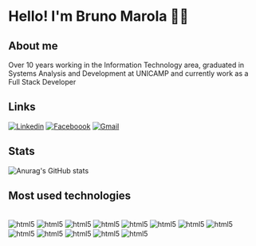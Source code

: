 # Hello! I'm Bruno Marola 🖐🏻 #

## About me ##

Over 10 years working in the Information Technology area,
graduated in Systems Analysis and Development at UNICAMP and currently work as a Full Stack Developer

## Links ##

[![Linkedin](https://img.shields.io/badge/LinkedIn-0077B5?style=for-the-badge&logo=linkedin&logoColor=white)](https://www.linkedin.com/in/bruno-marola/)
[![Faceboook](https://img.shields.io/badge/Facebook-1877F2?style=for-the-badge&logo=facebook&logoColor=white)](https://www.facebook.com/share/znyHk3a1DcJ2BdSA/?mibextid=LQQJ4d)
[![Gmail](https://img.shields.io/badge/Gmail-D14836?style=for-the-badge&logo=gmail&logoColor=white)](mailto:seuemail@gmail.com)

## Stats ##
![Anurag's GitHub stats](https://github-readme-stats.vercel.app/api?username=Brunomm96&show_icons=true&theme=tokyonight&hide_rank=true)


## Most used technologies ##
<div style ="display: inline_block"><br/>
    <img align="center" alt="html5" src="https://img.shields.io/badge/HTML5-E34F26?style=for-the-badge&logo=html5&logoColor=white"/>
     <img align="center" alt="html5" src="https://img.shields.io/badge/CSS3-1572B6?style=for-the-badge&logo=css3&logoColor=white"/>
      <img align="center" alt="html5" src="https://img.shields.io/badge/JavaScript-F7DF1E?style=for-the-badge&logo=javascript&logoColor=black"/>
       <img align="center" alt="html5" src="https://img.shields.io/badge/Bootstrap-563D7C?style=for-the-badge&logo=bootstrap&logoColor=white"/>
        <img align="center" alt="html5" src="https://img.shields.io/badge/React_Native-20232A?style=for-the-badge&logo=react&logoColor=61DAFB"/>
        <img align="center" alt="html5" src="https://img.shields.io/badge/PHP-777BB4?style=for-the-badge&logo=php&logoColor=whitee"/>
        <img align="center" alt="html5" src="https://img.shields.io/badge/Laravel-FF2D20?style=for-the-badge&logo=laravel&logoColor=white"/>
         <img align="center" alt="html5" src="https://img.shields.io/badge/TypeScript-007ACC?style=for-the-badge&logo=typescript&logoColor=white"/>
          <img align="center" alt="html5" src="https://img.shields.io/badge/Java-ED8B00?style=for-the-badge&logo=openjdk&logoColor=white"/>
           <img align="center" alt="html5" src="https://img.shields.io/badge/Spring-6DB33F?style=for-the-badge&logo=spring&logoColor=white"/>
            <img align="center" alt="html5" src="https://img.shields.io/badge/Python-3776AB?style=for-the-badge&logo=python&logoColor=white"/>
            <img align="center" alt="html5" src="https://img.shields.io/badge/Jenkins-D24939?style=for-the-badge&logo=Jenkins&logoColor=white"/>
            <img align="center" alt="html5" src="https://img.shields.io/badge/Microsoft_SQL_Server-CC2927?style=for-the-badge&logo=microsoft-sql-server&logoColor=white"/>
            
</div>
